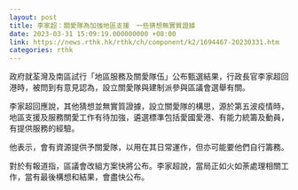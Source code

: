 ```yaml
---
layout: post
title: 李家超：關愛隊為加強地區支援　一些猜想無實質證據
date: 2023-03-31 15:09:19.000000000 +08:00
link: https://news.rthk.hk/rthk/ch/component/k2/1694467-20230331.htm
categories: rthk
---
```


政府就荃灣及南區試行「地區服務及關愛隊伍」公布甄選結果，行政長官李家超回港時，被問到有意見認為，設立關愛隊與建制派參與區議會選舉有關。

李家超回應說，其他猜想並無實質證據，設立關愛隊的構思，源於第五波疫情時，地區支援及服務關愛工作有待加強，遴選標準包括愛國愛港、有能力統籌及動員，有提供服務的經驗。

他表示，會有資源提供予關愛隊，以用在其日常運作，但亦可能要他們自行籌務。

對於有報道指，區議會改組方案快將公布。李家超說，當局正如火如荼處理相關工作，當有最後構想和結果，會盡快公布。
